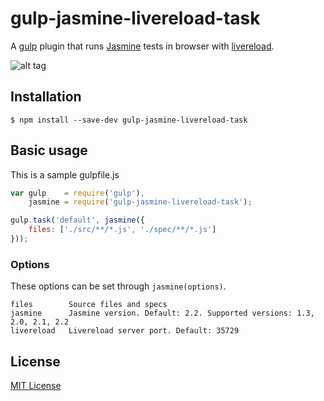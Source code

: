 # gulp-jasmine-livereload-task

A [gulp](http://gulpjs.com/) plugin that runs [Jasmine](http://jasmine.github.io/) tests in browser with [livereload](http://livereload.com/).

![alt tag](http://people.inf.elte.hu/mucsi96/img/jasmine.png)

## Installation

```
$ npm install --save-dev gulp-jasmine-livereload-task
```

## Basic usage

This is a sample gulpfile.js

```javascript
var gulp    = require('gulp'),
    jasmine = require('gulp-jasmine-livereload-task');

gulp.task('default', jasmine({
    files: ['./src/**/*.js', './spec/**/*.js']
}));

```

### Options

These options can be set through `jasmine(options)`.

```
files        Source files and specs
jasmine      Jasmine version. Default: 2.2. Supported versions: 1.3, 2.0, 2.1, 2.2
livereload   Livereload server port. Default: 35729
```

## License

[MIT License](http://en.wikipedia.org/wiki/MIT_License)
